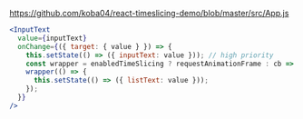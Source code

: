 https://github.com/koba04/react-timeslicing-demo/blob/master/src/App.js

```jsx
<InputText
  value={inputText}
  onChange={({ target: { value } }) => {
    this.setState(() => ({ inputText: value })); // high priority
    const wrapper = enabledTimeSlicing ? requestAnimationFrame : cb => cb(); // requestAnimationFrame has low priority
    wrapper(() => {
      this.setState(() => ({ listText: value }));
    });
  }}
/>
```
